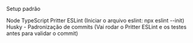 Setup padrão

Node
TypeScript
Pritter
ESLint (Iniciar o arquivo eslint: npx eslint --init)
Husky - Padronização de commits (Vai rodar o Pritter ESLint e os testes antes para validar o commit)

